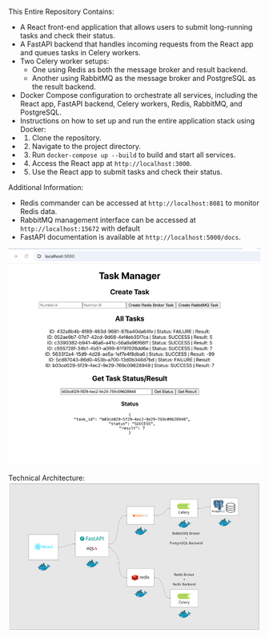 This Entire Repository Contains:
- A React front-end application that allows users to submit long-running tasks and check their status.
- A FastAPI backend that handles incoming requests from the React app and queues tasks in Celery workers.
- Two Celery worker setups:
  - One using Redis as both the message broker and result backend.
  - Another using RabbitMQ as the message broker and PostgreSQL as the result backend.
- Docker Compose configuration to orchestrate all services, including the React app, FastAPI backend, Celery workers, Redis, RabbitMQ, and PostgreSQL.
- Instructions on how to set up and run the entire application stack using Docker:
- 1. Clone the repository.
- 2. Navigate to the project directory.
- 3. Run `docker-compose up --build` to build and start all services.
- 4. Access the React app at `http://localhost:3000`.
- 5. Use the React app to submit tasks and check their status.


Additional Information:
- Redis commander can be accessed at `http://localhost:8081` to monitor Redis data.
- RabbitMQ management interface can be accessed at `http://localhost:15672` with default
- FastAPI documentation is available at `http://localhost:5000/docs`.


![img.png](img.png)


Technical Architecture:
![img_1.png](img_1.png)